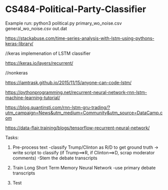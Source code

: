# CS484-Political-Party-Classifier

Example run:
python3 political.py primary_wo_noise.csv general_wo_noise.csv out.dat

https://stackabuse.com/time-series-analysis-with-lstm-using-pythons-keras-library/

//keras implemenation of LSTM classifier

https://keras.io/layers/recurrent/

//nonkeras

https://iamtrask.github.io/2015/11/15/anyone-can-code-lstm/

https://pythonprogramming.net/recurrent-neural-network-rnn-lstm-machine-learning-tutorial/

https://blog.quantinsti.com/rnn-lstm-gru-trading/?utm_campaign=News&utm_medium=Community&utm_source=DataCamp.com

https://data-flair.training/blogs/tensorflow-recurrent-neural-network/


Tasks:
1. Pre-process text
	-classify Trump/Clinton as R/D to get ground truth
	  -> write script to classify (if Trump==>R, if Clinton==>D, scrap moderator comments)
  -Stem the debate transcripts




2. Train Long Short Term Memory Neural Network
	-use primary debate transcripts



3. Test
